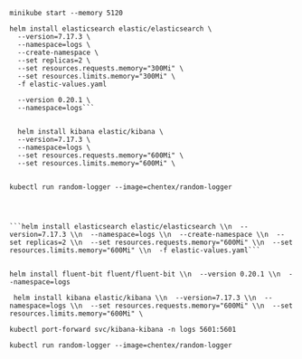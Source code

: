 `minikube start --memory 5120`


```
helm install elasticsearch elastic/elasticsearch \
  --version=7.17.3 \
  --namespace=logs \
  --create-namespace \
  --set replicas=2 \
  --set resources.requests.memory="300Mi" \
  --set resources.limits.memory="300Mi" \
  -f elastic-values.yaml
```


```helm install fluent-bit fluent/fluent-bit \
  --version 0.20.1 \
  --namespace=logs```


  helm install kibana elastic/kibana \
  --version=7.17.3 \
  --namespace=logs \
  --set resources.requests.memory="600Mi" \
  --set resources.limits.memory="600Mi" \


kubectl run random-logger --image=chentex/random-logger




```helm install elasticsearch elastic/elasticsearch \\n  --version=7.17.3 \\n  --namespace=logs \\n  --create-namespace \\n  --set replicas=2 \\n  --set resources.requests.memory="600Mi" \\n  --set resources.limits.memory="600Mi" \\n  -f elastic-values.yaml```


helm install fluent-bit fluent/fluent-bit \\n  --version 0.20.1 \\n  --namespace=logs

 helm install kibana elastic/kibana \\n  --version=7.17.3 \\n  --namespace=logs \\n  --set resources.requests.memory="600Mi" \\n  --set resources.limits.memory="600Mi" \

kubectl port-forward svc/kibana-kibana -n logs 5601:5601

kubectl run random-logger --image=chentex/random-logger
